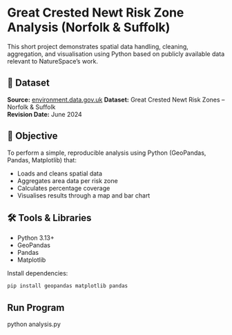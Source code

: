 # Great Crested Newt Risk Zone Analysis (Norfolk & Suffolk)

This short project demonstrates spatial data handling, cleaning, aggregation, and visualisation using Python based on publicly available data relevant to NatureSpace’s work.

## 📘 Dataset

**Source:** [environment.data.gov.uk](https://environment.data.gov.uk/)
**Dataset:** Great Crested Newt Risk Zones – Norfolk & Suffolk  
**Revision Date:** June 2024

## 🧠 Objective

To perform a simple, reproducible analysis using Python (GeoPandas, Pandas, Matplotlib) that:

- Loads and cleans spatial data
- Aggregates area data per risk zone
- Calculates percentage coverage
- Visualises results through a map and bar chart

## 🛠️ Tools & Libraries

- Python 3.13+
- GeoPandas
- Pandas
- Matplotlib

Install dependencies:

```bash
pip install geopandas matplotlib pandas
```

## Run Program

python analysis.py
